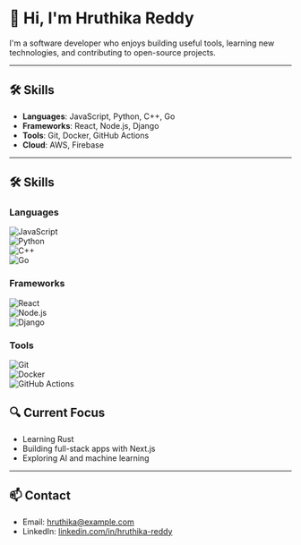 # 👋 Hi, I'm Hruthika Reddy

I'm a software developer who enjoys building useful tools, learning new technologies, and contributing to open-source projects.

---

## 🛠️ Skills

- **Languages**: JavaScript, Python, C++, Go
- **Frameworks**: React, Node.js, Django
- **Tools**: Git, Docker, GitHub Actions
- **Cloud**: AWS, Firebase

---

## 🛠️ Skills

### Languages  
![JavaScript](https://img.shields.io/badge/JavaScript-F7DF1E?logo=javascript&logoColor=black)  
![Python](https://img.shields.io/badge/Python-3776AB?logo=python&logoColor=white)  
![C++](https://img.shields.io/badge/C++-00599C?logo=c%2b%2b&logoColor=white)  
![Go](https://img.shields.io/badge/Go-00ADD8?logo=go&logoColor=white)

### Frameworks  
![React](https://img.shields.io/badge/React-20232A?logo=react&logoColor=61DAFB)  
![Node.js](https://img.shields.io/badge/Node.js-339933?logo=node.js&logoColor=white)  
![Django](https://img.shields.io/badge/Django-092E20?logo=django&logoColor=white)

### Tools  
![Git](https://img.shields.io/badge/Git-F05032?logo=git&logoColor=white)  
![Docker](https://img.shields.io/badge/Docker-2496ED?logo=docker&logoColor=white)  
![GitHub Actions](https://img.shields.io/badge/GitHub_Actions-2088FF?logo=github-actions&logoColor=white)

## 🔍 Current Focus

- Learning Rust
- Building full-stack apps with Next.js
- Exploring AI and machine learning

---

## 📫 Contact

- Email: hruthika@example.com
- LinkedIn: [linkedin.com/in/hruthika-reddy](https://linkedin.com/in/hruthika-reddy)

